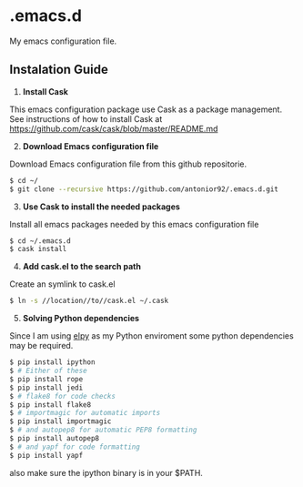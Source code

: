 # .emacs.d
My emacs configuration file.

## Instalation Guide

1. **Install Cask**

This emacs configuration package use Cask as a package management. See instructions of how to install Cask at <https://github.com/cask/cask/blob/master/README.md>

2. **Download Emacs configuration file**

Download Emacs configuration file from this github repositorie.
```bash
$ cd ~/
$ git clone --recursive https://github.com/antonior92/.emacs.d.git
```

3. **Use Cask to install the needed packages**

Install all emacs packages needed by this emacs configuration file
```bash
$ cd ~/.emacs.d
$ cask install
```

4. **Add cask.el to the search path**

Create an symlink to cask.el
```bash
$ ln -s //location//to//cask.el ~/.cask
```

5. **Solving Python dependencies**

Since I am using [elpy](https://github.com/jorgenschaefer/elpy) as my Python enviroment some python dependencies may be required.

```bash
$ pip install ipython
$ # Either of these
$ pip install rope
$ pip install jedi
$ # flake8 for code checks
$ pip install flake8
$ # importmagic for automatic imports
$ pip install importmagic
$ # and autopep8 for automatic PEP8 formatting
$ pip install autopep8
$ # and yapf for code formatting
$ pip install yapf
```

also make sure the ipython binary is in your $PATH.




